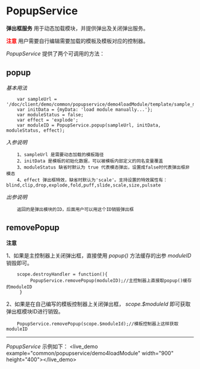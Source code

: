 # PopupService #

**弹出框服务** 用于动态加载模块，并提供弹出及关闭弹出服务。

<font color=red>**注意**</font> 用户需要自行编辑需要加载的模板及模板对应的控制器。


*PopupService* 提供了两个可调用的方法：

## popup ##

*基本用法*

		var sampleUrl = '/doc/client/demo/common/popupservice/demo4loadModule/template/sample_module.html';
        var initData = {myData: 'load module manually...'};
		var moduleStatus = false;
		var effect = 'explode';
        var moduleID = PopupService.popup(sampleUrl, initData, moduleStatus, effect);

*入参说明*

		1、sampleUrl 是需要动态加载的模板路径
		2、initData 是模板的初始化数据，可以被模板内部定义的同名变量覆盖
		3、moduleStatus 缺省时默认为 true 代表模态弹出，设置成false时代表弹出框非模态
		4、effect 弹出框特效，缺省时默认为'scale'。支持设置的特效属性有：blind,clip,drop,explode,fold,puff,slide,scale,size,pulsate 

*出参说明*

		返回的是弹出模块的ID，后面用户可以用这个ID销毁弹出框

## removePopup ##

**注意** 

1、如果是主控制器上关闭弹出框，直接使用 *popup()* 方法缓存的出参 *moduleID* 销毁即可。

		scope.destroyHandler = function(){
             PopupService.removePopup(moduleID);//主控制器上直接取popup()缓存的moduleID
         }



2、如果是在自己编写的模板控制器上关闭弹出框， *scope.$moduleId* 即可获取弹出框模块ID进行销毁。

        PopupService.removePopup(scope.$moduleId);//模板控制器上这样获取moduleID


***
*PopupService* 示例如下：
<live_demo example="common/popupservice/demo4loadModule" width="900" height="400"></live_demo>


